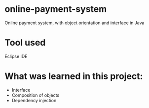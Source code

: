 # online-payment-system

Online payment system, with object orientation and interface in Java
# Tool used
Eclipse IDE
# What was learned in this project:
- Interface
- Composition of objects
- Dependency injection

